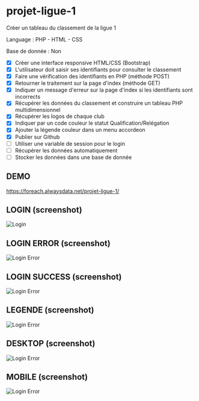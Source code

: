 # projet-ligue-1
Créer un tableau du classement de la ligue 1

Language : PHP - HTML - CSS

Base de donnée : Non

- [x] Créer une interface responsive HTML/CSS (Bootstrap)
- [x] L'utilisateur doit saisir ses identifiants pour consulter le classement
- [x] Faire une vérification des identifiants en PHP (méthode POST)
- [x] Retourner le traitement sur la page d'index (méthode GET)
- [x] Indiquer un message d'erreur sur la page d'index si les identifiants sont incorrects
- [x] Récupérer les données du classement et construire un tableau PHP multidimensionnel
- [x] Récupérer les logos de chaque club
- [x] Indiquer par un code couleur le statut Qualification/Relégation
- [x] Ajouter la légende couleur dans un menu accordeon
- [x] Publier sur Github
- [ ] Utiliser une variable de session pour le login
- [ ] Récupérer les données automatiquement
- [ ] Stocker les données dans une base de donnée

## DEMO
https://foreach.alwaysdata.net/projet-ligue-1/

## LOGIN (screenshot)

![Login](/assets/screen/01.login.jpg)

## LOGIN ERROR (screenshot)

![Login Error](/assets/screen/02.error.jpg)

## LOGIN SUCCESS (screenshot)

![Login Error](/assets/screen/03.success.jpg)

## LEGENDE (screenshot)

![Login Error](/assets/screen/04.legende.jpg)

## DESKTOP (screenshot)

![Login Error](/assets/screen/05.desktop.jpg)

## MOBILE (screenshot)

![Login Error](/assets/screen/06.mobile.jpg)
